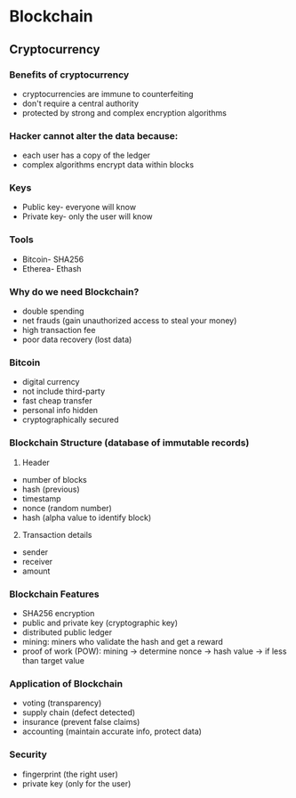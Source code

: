 # Blockchain
## Cryptocurrency
### Benefits of cryptocurrency
* cryptocurrencies are immune to counterfeiting
* don't require a central authority
* protected by strong and complex encryption algorithms

### Hacker cannot alter the data because:
* each user has a copy of the ledger
* complex algorithms encrypt data within blocks

### Keys
* Public key- everyone will know
* Private key- only the user will know

### Tools
* Bitcoin- SHA256
* Etherea- Ethash

### Why do we need Blockchain?
* double spending
* net frauds (gain unauthorized access to steal your money)
* high transaction fee
* poor data recovery (lost data)

### Bitcoin
* digital currency
* not include third-party
* fast cheap transfer
* personal info hidden
* cryptographically secured

### Blockchain Structure (database of immutable records)
1. Header
  * number of blocks
  * hash (previous)
  * timestamp
  * nonce (random number)
  * hash (alpha value to identify block)
2. Transaction details
  * sender
  * receiver
  * amount

### Blockchain Features
* SHA256 encryption
* public and private key (cryptographic key)
* distributed public ledger
* mining: miners who validate the hash and get a reward
* proof of work (POW): mining -> determine nonce -> hash value -> if less than target value

### Application of Blockchain
* voting (transparency)
* supply chain (defect detected)
* insurance (prevent false claims)
* accounting (maintain accurate info, protect data)

### Security
* fingerprint (the right user)
* private key (only for the user)
